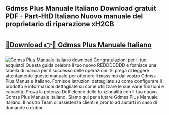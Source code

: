 ## Gdmss Plus Manuale Italiano Download gratuit PDF - Part-HtD Italiano Nuovo manuale del proprietario di riparazione xH2CB

# <h2><a href="http://dfdxxdc.blite.top/?on=Gdmss+Plus+Manuale+Italiano">🔗Download 👉🔴 Gdmss Plus Manuale Italiano</a></h2>

[![Gdmss Plus Manuale Italiano download](https://i.imgur.com/lujVjoI.png)](http://dfdxxdc.blite.top/?on=Gdmss+Plus+Manuale+Italiano)
Congratulazioni per il tuo acquisto! Questa guida celebra il tuo nuovo REDDDDDDD e fornisce una tabella di marcia per il successo delle operazioni. Si prega di leggere attentamente questo manuale per ottenere il massimo dal vostro Gdmss Plus Manuale Italiano. Fornisce istruzioni dettagliate su come configurare il prodotto e informazioni dettagliate su come utilizzare le sue varie funzioni e capacità. Prova la potenza Dell'elenco delle funzionalità con il tuo nuovo Gdmss Plus Manuale Italiano. Siamo qui per aiutare Gdmss Plus Manuale Italiano. Il nostro Team di assistenza clienti è pronto ad aiutarti in caso di domande o dubbi.
